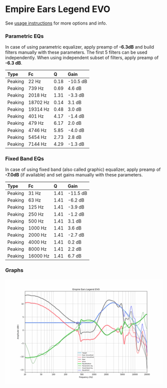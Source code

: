# Empire Ears Legend EVO
See [usage instructions](https://github.com/jaakkopasanen/AutoEq#usage) for more options and info.

### Parametric EQs
In case of using parametric equalizer, apply preamp of **-6.3dB** and build filters manually
with these parameters. The first 5 filters can be used independently.
When using independent subset of filters, apply preamp of **-6.3 dB**.

| Type    | Fc       |    Q | Gain     |
|:--------|:---------|:-----|:---------|
| Peaking | 22 Hz    | 0.18 | -10.5 dB |
| Peaking | 739 Hz   | 0.69 | 4.6 dB   |
| Peaking | 2018 Hz  | 1.31 | -3.3 dB  |
| Peaking | 18702 Hz | 0.14 | 3.1 dB   |
| Peaking | 19314 Hz | 0.48 | 3.0 dB   |
| Peaking | 401 Hz   | 4.17 | -1.4 dB  |
| Peaking | 479 Hz   | 6.17 | 2.0 dB   |
| Peaking | 4746 Hz  | 5.85 | -4.0 dB  |
| Peaking | 5454 Hz  | 2.73 | 2.8 dB   |
| Peaking | 7144 Hz  | 4.29 | -1.3 dB  |

### Fixed Band EQs
In case of using fixed band (also called graphic) equalizer, apply preamp of **-7.0dB**
(if available) and set gains manually with these parameters.

| Type    | Fc       |    Q | Gain     |
|:--------|:---------|:-----|:---------|
| Peaking | 31 Hz    | 1.41 | -11.5 dB |
| Peaking | 63 Hz    | 1.41 | -6.2 dB  |
| Peaking | 125 Hz   | 1.41 | -3.9 dB  |
| Peaking | 250 Hz   | 1.41 | -1.2 dB  |
| Peaking | 500 Hz   | 1.41 | 3.1 dB   |
| Peaking | 1000 Hz  | 1.41 | 3.6 dB   |
| Peaking | 2000 Hz  | 1.41 | -2.7 dB  |
| Peaking | 4000 Hz  | 1.41 | 0.2 dB   |
| Peaking | 8000 Hz  | 1.41 | 2.2 dB   |
| Peaking | 16000 Hz | 1.41 | 6.7 dB   |

### Graphs
![](./Empire%20Ears%20Legend%20EVO.png)